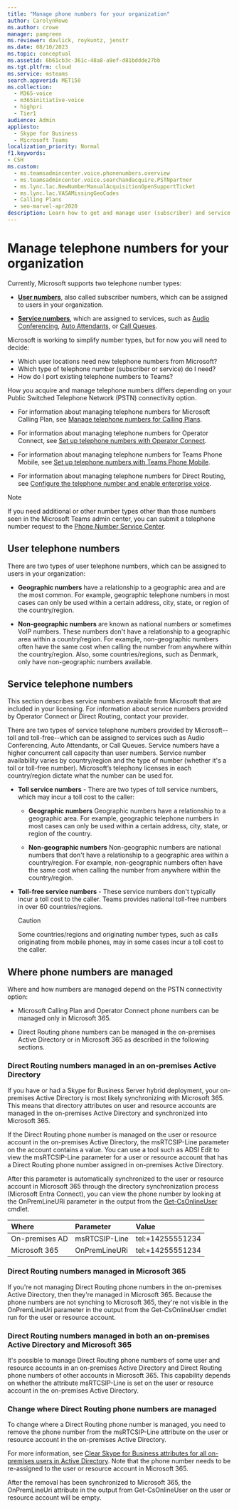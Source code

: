 ```yaml
---
title: "Manage phone numbers for your organization"
author: CarolynRowe
ms.author: crowe
manager: pamgreen
ms.reviewer: davlick, roykuntz, jenstr
ms.date: 08/10/2023
ms.topic: conceptual
ms.assetid: 6b61cb3c-361c-48a8-a9ef-d81bddde27bb
ms.tgt.pltfrm: cloud
ms.service: msteams
search.appverid: MET150
ms.collection: 
  - M365-voice
  - m365initiative-voice
  - highpri
  - Tier1
audience: Admin
appliesto: 
  - Skype for Business
  - Microsoft Teams
localization_priority: Normal
f1.keywords:
- CSH
ms.custom: 
  - ms.teamsadmincenter.voice.phonenumbers.overview
  - ms.teamsadmincenter.voice.searchandacquire.PSTNpartner
  - ms.lync.lac.NewNumberManualAcquisitionOpenSupportTicket
  - ms.lync.lac.VASAMissingGeoCodes
  - Calling Plans
  - seo-marvel-apr2020
description: Learn how to get and manage user (subscriber) and service (toll and toll-free) telephone numbers for Microsoft Teams for your organization.
---
```


# Manage telephone numbers for your organization

Currently, Microsoft supports two telephone number types: 

- [**User numbers**](#user-telephone-numbers), also called subscriber numbers, which can be assigned to users in your organization.

- [**Service numbers**](#service-telephone-numbers), which are assigned to services, such as [Audio Conferencing](deploy-audio-conferencing-teams-landing-page.md), [Auto Attendants](plan-auto-attendant-call-queue.md), or [Call Queues](plan-auto-attendant-call-queue.md).

Microsoft is working to simplify number types, but for now you will need to decide:

- Which user locations need new telephone numbers from Microsoft?
- Which type of telephone number (subscriber or service) do I need?
- How do I port existing telephone numbers to Teams?

How you acquire and manage telephone numbers differs depending on your Public Switched Telephone Network (PSTN) connectivity option.

- For information about managing telephone numbers for Microsoft Calling Plan, see [Manage telephone numbers for Calling Plans](manage-phone-numbers-for-your-organization/manage-phone-numbers-for-your-organization.md).

- For information about managing telephone numbers for Operator Connect, see [Set up telephone numbers with Operator Connect](operator-connect-configure.md#set-up-phone-numbers).

- For information about managing telephone numbers for Teams Phone Mobile, see [Set up telephone numbers with Teams Phone Mobile](operator-connect-mobile-configure.md#step-2-manage-phone-numbers-and-assign-licenses).

- For information about managing telephone numbers for Direct Routing, see [Configure the telephone number and enable enterprise voice](direct-routing-enable-users.md#configure-the-phone-number-and-enable-enterprise-voice).




> [!NOTE]
> If you need additional or other number types other than those numbers seen in the Microsoft Teams admin center, you can submit a telephone number request to the [Phone Number Service Center](https://pstnsd.powerappsportals.com/).

## User telephone numbers

There are two types of user telephone numbers, which can be assigned to users in your organization:  
    
- **Geographic numbers** have a relationship to a geographic area and are the most common. For example, geographic telephone numbers in most cases can only be used within a certain address, city, state, or region of the country/region.
    
- **Non-geographic numbers** are known as national numbers or sometimes VoIP numbers. These numbers don't have a relationship to a geographic area within a country/region. For example, non-geographic numbers often have the same cost when calling the number from anywhere within the country/region. Also, some countries/regions, such as Denmark, only have non-geographic numbers available.


## Service telephone numbers  

This section describes service numbers available from Microsoft that are included in your licensing. For information about service numbers provided by Operator Connect or Direct Routing, contact your provider. 

There are two types of service telephone numbers provided by Microsoft--toll and toll-free--which can be assigned to services such as Audio Conferencing, Auto Attendants, or Call Queues. Service numbers have a higher concurrent call capacity than user numbers. Service number availability varies by country/region and the type of number (whether it's a toll or toll-free number). Microsoft’s telephony licenses in each country/region dictate what the number can be used for.
    
 - **Toll service numbers** - There are two types of toll service numbers, which may incur a toll cost to the caller:
    
   - **Geographic numbers** Geographic numbers have a relationship to a geographic area. For example, geographic telephone numbers in most cases can only be used within a certain address, city, state, or region of the country.
        
   - **Non-geographic numbers** Non-geographic numbers are national numbers that don't have a relationship to a geographic area within a country/region. For example, non-geographic numbers often have the same cost when calling the number from anywhere within the country/region.
   
- **Toll-free service numbers** - These service numbers don't typically incur a toll cost to the caller. Teams provides national toll-free numbers in over 60 countries/regions.
    
    > [!CAUTION]
    > Some countries/regions and originating number types, such as calls originating from mobile phones, may in some cases incur a toll cost to the caller. 

## Where phone numbers are managed

Where and how numbers are managed depend on the PSTN connectivity option:

- Microsoft Calling Plan and Operator Connect phone numbers can be managed only in Microsoft 365.

- Direct Routing phone numbers can be managed in the on-premises Active Directory or in Microsoft 365 as described in the following sections.

### Direct Routing numbers managed in an on-premises Active Directory

If you have or had a Skype for Business Server hybrid deployment,
your on-premises Active Directory is most likely synchronizing with Microsoft 365. This means that directory attributes on user and resource accounts are managed in the on-premises Active Directory and synchronized into Microsoft 365.

If the Direct Routing phone number is managed on the user or resource account in the on-premises Active Directory, the msRTCSIP-Line parameter on the account contains a value. You can use a tool such as ADSI Edit to view the msRTCSIP-Line parameter for a user or resource account that has a Direct Routing phone number assigned in on-premises Active Directory.   

After this parameter is automatically synchronized to the user or resource account in Microsoft 365 through the directory synchronization process (Microsoft Entra Connect), you can view the phone number by looking at the OnPremLineURi parameter in the output from the [Get-CsOnlineUser](/powershell/module/teams/get-csonlineuser) cmdlet.

| Where | Parameter | Value |
| :------------| :-------| :---------|
| On-premises AD | msRTCSIP-Line | tel:+14255551234 |
| Microsoft 365 | OnPremLineURi | tel:+14255551234 |

### Direct Routing numbers managed in Microsoft 365

If you're not managing Direct Routing phone numbers in the on-premises Active Directory, then they're managed in Microsoft 365. Because the phone numbers are not synching to Microsoft 365, they're not visible in the OnPremLineUri parameter in the output from the Get-CsOnlineUser cmdlet  run for the user or resource account.

### Direct Routing numbers managed in both an on-premises Active Directory and Microsoft 365

It's possible to manage Direct Routing phone numbers of some user and resource accounts in an on-premises Active Directory and Direct Routing phone numbers of other accounts in Microsoft 365. This capability depends on whether the attribute msRTCSIP-Line is set on the user or resource account in the on-premises Active Directory.    

### Change where Direct Routing phone numbers are managed

To change where a Direct Routing phone number is managed, you need to remove the phone number from the msRTCSIP-Line attribute on the user or resource account in the on-premises Active Directory.   

For more information, see [Clear Skype for Business attributes for all on-premises users in Active Directory](/skypeforbusiness/hybrid/cloud-consolidation-managing-attributes#method-2---clear-skype-for-business-attributes-for-all-on-premises-users-in-active-directory.md). Note that the phone number needs to be re-assigned to the user or resource account in Microsoft 365.

After the removal has been synchronized to Microsoft 365, the OnPremLineUri attribute in the output from Get-CsOnlineUser on the user or resource account will be empty. 
